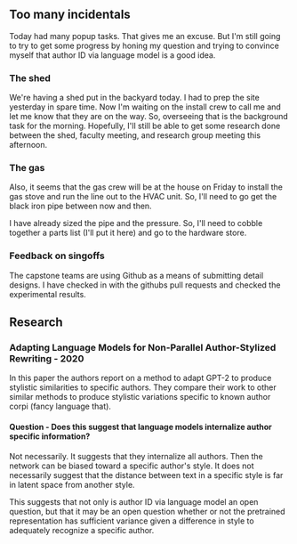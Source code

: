 ## Too many incidentals

Today had many popup tasks. That gives me an excuse. But I'm still going to try to get some progress by honing my question and trying to convince myself that author ID via language model is a good idea.

### The shed

We're having a shed put in the backyard today. I had to prep the site yesterday in spare time. Now I'm waiting on the install crew to call me and let me know that they are on the way. So, overseeing that is the background task for the morning. Hopefully, I'll still be able to get some research done between the shed, faculty meeting, and research group meeting this afternoon. 

### The gas

Also, it seems that the gas crew will be at the house on Friday to install the gas stove and run the line out to the HVAC unit. So, I'll need to go get the black iron pipe between now and then. 

I have already sized the pipe and the pressure. So, I'll need to cobble together a parts list (I'll put it here) and go to the hardware store.

### Feedback on singoffs

The capstone teams are using Github as a means of submitting detail designs. I have checked in with the githubs pull requests and checked the experimental results.

## Research

### Adapting Language Models for Non-Parallel Author-Stylized Rewriting - 2020

In this paper the authors report on a method to adapt GPT-2 to produce stylistic similarities to specific authors. They compare their work to other similar methods to produce stylistic variations specific to known author corpi (fancy language that). 

#### Question - Does this suggest that language models internalize author specific information?

Not necessarily. It suggests that they internalize all authors. Then the network can be biased toward a specific author's style. It does not necessarily suggest that the distance between text in a specific style is far in latent space from another style. 

This suggests that not only is author ID via language model an open question, but that it may be an open question whether or not the pretrained representation has sufficient variance given a difference in style to adequately recognize a specific author.


